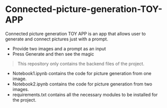 # Connected-picture-generation-TOY-APP
Connected picture generation TOY APP is an app that allows user to generate and connect pictures just with a prompt.
- Provide two images and a prompt as an input
- Press Generate and then see the magic
  
> This repository only contains the backend files of the project.
- Notebook1.ipynb contains the code for picture generation from one image.
- Notebook2.ipynb contains the code for picture generation from two images.
- requirements.txt contains all the necessary modules to be installed for the project.







